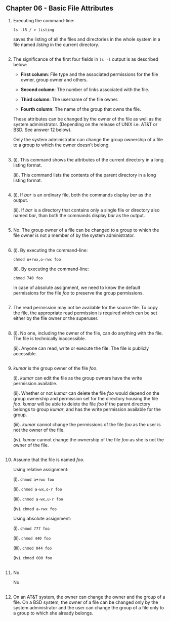 ## Chapter 06 - Basic File Attributes

01.	Executing the command-line:

	`ls -lR / > listing`

	saves the listing of all the files and directories in the whole system in a file named _listing_ in the current directory.

##

02.	The significance of the first four fields in `ls -l` output is as described below:

	-	**First column**: File type and the associated permissions for the file owner, group owner and others.

	-	**Second column**: The number of links associated with the file.

	-	**Third column**: The username of the file owner.

	-	**Fourth column**: The name of the group that owns the file.

	These attributes can be changed by the owner of the file as well as the system administrator. (Depending on the release of UNIX i.e. AT&T or BSD. See answer 12 below).

	Only the system administrator can change the group ownership of a file to a group to which the owner doesn't belong.

##

03.	(i). This command shows the attributes of the current directory in a long listing format.

	(ii). This command lists the contents of the parent directory in a long listing format.

##

04.	(i). If _bar_ is an ordinary file, both the commands display _bar_ as the output.

	(ii). If _bar_ is a directory that contains only a single file or directory also named _bar_, than both the commands display _bar_ as the output.

##

05.	No. The group owner of a file can be changed to a group to which the file owner is not a member of by the system administrator.

##

06.	(i). By executing the command-line:

	`chmod u+rwx,o-rwx foo`

	(ii). By executing the command-line:

	`chmod 740 foo`

	In case of absolute assignment, we need to know the default permissions for the file _foo_ to preserve the group permissions.

##

07.	The read permission may not be available for the source file. To copy the file, the appropriate read permission is required which can be set either by the file owner or the superuser.

##

08.	(i). No one, including the owner of the file, can do anything with the file. The file is technically inaccessible.

	(ii). Anyone can read, write or execute the file. The file is publicly accessible.

##

09.	_kumar_ is the group owner of the file _foo_.

	(i). _kumar_ can edit the file as the group owners have the write permission available.

	(ii). Whether or not _kumar_ can delete the file _foo_ would depend on the group ownership and permission set for the directory housing the file _foo_. _kumar_ will be able to delete the file _foo_ if the parent directory belongs to group _kumar_, and has the write permission available for the group.

	(iii). _kumar_ cannot change the permissions of the file _foo_ as the user is not the owner of the file.

	(iv). _kumar_ cannot change the ownership of the file _foo_ as she is not the owner of the file.

##

10.	Assume that the file is named _foo_.

	Using relative assignment:

	(i). `chmod a+rwx foo`

	(ii). `chmod a-wx,o-r foo`

	(iii). `chmod a-wx,u-r foo`

	(iv). `chmod a-rwx foo`

	Using absolute assignment:

	(i). `chmod 777 foo`

	(ii). `chmod 440 foo`

	(iii). `chmod 044 foo`

	(iv). `chmod 000 foo`

##

11.	No.

	No.

##

12.	On an AT&T system, the owner can change the owner and the group of a file. On a BSD system, the owner of a file can be changed only by the system administrator and the user can change the group of a file only to a group to which she already belongs.

##
